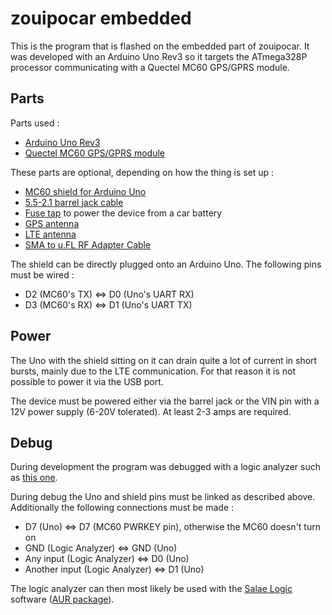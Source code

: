 # zouipocar embedded

This is the program that is flashed on the embedded part of zouipocar. It was developed with an Arduino Uno Rev3 so it targets the ATmega328P processor communicating with a Quectel MC60 GPS/GPRS module.

## Parts

Parts used :

- [Arduino Uno Rev3](https://store.arduino.cc/en-fr/products/arduino-uno-rev3?srsltid=AfmBOooGgRJIDZPFExjhLVOX6uHIUJTTCBOTn38zgc6NyL2movwVAxmV)
- [Quectel MC60 GPS/GPRS module](https://www.quectel.com/product/gsm-gprs-gnss-mc60/)

These parts are optional, depending on how the thing is set up :

- [MC60 shield for Arduino Uno](https://itbrainpower.net/arduino-gsm-gps-shield-dual-sim-integrated-antenna-USB-SD-bluetooth_b-gsmgnss/resources.php)
- [5.5-2.1 barrel jack cable](https://www.conrad.fr/fr/p/cable-de-raccordement-basse-tension-tru-components-tc-2511268-dc-male-extremite-s-ouverte-s-5-50-mm-2-10-mm-0-50-m-1715079.html)
- [Fuse tap](https://www.amazon.fr/dp/B07MF3V9K1?psc=1&ref=ppx_yo2ov_dt_b_product_details) to power the device from a car battery
- [GPS antenna](https://sixfab.com/product/passive-gps-antenna-4db-peak-gain-u-fl-plug/)
- [LTE antenna](https://sixfab.com/product/lte-5g-sma-high-performance-blade-antenna/)
- [SMA to u.FL RF Adapter Cable](https://sixfab.com/product/sma-to-u-fl-rf-adapter-cable-150mm/)

The shield can be directly plugged onto an Arduino Uno. The following pins must be wired :

- D2 (MC60's TX) <=> D0 (Uno's UART RX)
- D3 (MC60's RX) <=> D1 (Uno's UART TX)

## Power

The Uno with the shield sitting on it can drain quite a lot of current in short bursts, mainly due to the LTE communication. For that reason it is not possible to power it via the USB port.

The device must be powered either via the barrel jack or the VIN pin with a 12V power supply (6-20V tolerated). At least 2-3 amps are required.

## Debug

During development the program was debugged with a logic analyzer such as [this one](https://www.amazon.fr/AZDelivery-Logic-Analyser-compatible-version/dp/B01MUFRHQ2?th=1).

During debug the Uno and shield pins must be linked as described above. Additionally the following connections must be made :

- D7 (Uno) <=> D7 (MC60 PWRKEY pin), otherwise the MC60 doesn't turn on
- GND (Logic Analyzer) <=> GND (Uno)
- Any input (Logic Analyzer) <=> D0 (Uno)
- Another input (Logic Analyzer) <=> D1 (Uno)

The logic analyzer can then most likely be used with the [Salae Logic](https://support.saleae.com/logic-software) software ([AUR package](https://aur.archlinux.org/packages/saleae-logic2)).
